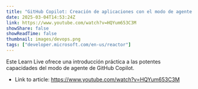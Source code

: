 ```yaml
---
title: "GitHub Copilot: Creación de aplicaciones con el modo de agente de GitHub Copilot"
date: 2025-03-04T14:53:24Z
link: https://www.youtube.com/watch?v=HQYum653C3M
showShare: false
showReadTime: false
thumbnail: images/devops.png
tags: ["developer.microsoft.com/en-us/reactor"]
---
```

Este Learn Live ofrece una introducción práctica a las potentes capacidades del modo de agente de GitHub Copilot.

- Link to article: https://www.youtube.com/watch?v=HQYum653C3M